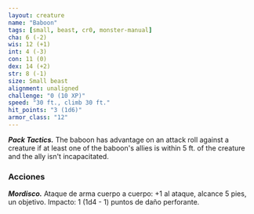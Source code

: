 ```yaml
---
layout: creature
name: "Baboon"
tags: [small, beast, cr0, monster-manual]
cha: 6 (-2)
wis: 12 (+1)
int: 4 (-3)
con: 11 (0)
dex: 14 (+2)
str: 8 (-1)
size: Small beast
alignment: unaligned
challenge: "0 (10 XP)"
speed: "30 ft., climb 30 ft."
hit_points: "3 (1d6)"
armor_class: "12"
---
```


***Pack Tactics.*** The baboon has advantage on an attack roll against a creature if at least one of the baboon's allies is within 5 ft. of the creature and the ally isn't incapacitated.

### Acciones

***Mordisco.*** Ataque de arma cuerpo a cuerpo: +1 al ataque, alcance 5 pies, un objetivo. Impacto: 1 (1d4 - 1) puntos de daño perforante.